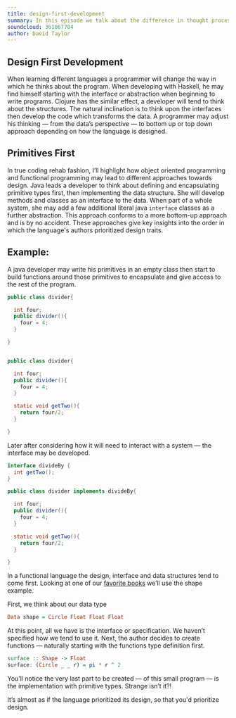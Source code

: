 ```yaml
---
title: design-first-development
summary: In this episode we talk about the difference in thought process behind design when using different languages.
soundcloud: 361867784
author: David Taylor
---
```


## Design First Development 

When learning different languages a programmer will change the way in which he thinks about the program. When developing with Haskell, he may find himself starting with the interface or abstraction when beginning to write programs. Clojure has the similar effect, a developer will tend to think about the structures. The natural inclination is to think upon the interfaces then develop the code which transforms the data. A programmer may adjust his thinking — from the data’s perspective — to bottom up or top down approach depending on how the language is designed. 

## Primitives First 

In true coding rehab fashion, I’ll highlight how object oriented programming and functional programming may lead to different approaches towards design. Java leads a developer to think about defining and encapsulating primitive types first, then implementing the data structure. She will develop methods and classes as an interface to the data. When part of a whole system, she may add a few additional literal java `interface` classes as a further abstraction. This approach conforms to a more bottom-up approach and is by no accident. These approaches give key insights into the order in which the language's authors prioritized design traits. 

## Example: 

A java developer may write his primitives in an empty class then start to build functions around those primitives to encapsulate and give access to the rest of the program. 

```java
public class divider{

  int four; 
  public divider(){
    four = 4;
  }

}

```

```java

public class divider{

  int four; 
  public divider(){
    four = 4;
  }

  static void getTwo(){
    return four/2;
  }

}

```
Later after considering how it will need to interact with a system — the interface may be developed. 

```java
interface divideBy {
  int getTwo(); 
}

public class divider implements divideBy{

  int four; 
  public divider(){
    four = 4;
  }

  static void getTwo(){
    return four/2;
  }

}

```      

In a functional language the design, interface and data structures tend to come first. Looking at one of our [favorite books](http://learnyouahaskell.com/making-our-own-types-and-typeclasses#algebraic-data-types) we’ll use the shape example. 

First, we think about our data type

```haskell
Data shape = Circle Float Float Float
```
At this point, all we have is the interface or specification. We haven’t specified how we tend to use it. Next, the author decides to create functions — naturally starting with the functions type definition first. 

```haskell
surface :: Shape -> Float
surface: (Circle _ _ r) = pi * r ^ 2
```

You’ll notice the very last part to be created — of this small program — is the implementation with primitive types. Strange isn’t it?! 

It’s almost as if the language prioritized its design, so that you'd prioritize design.
